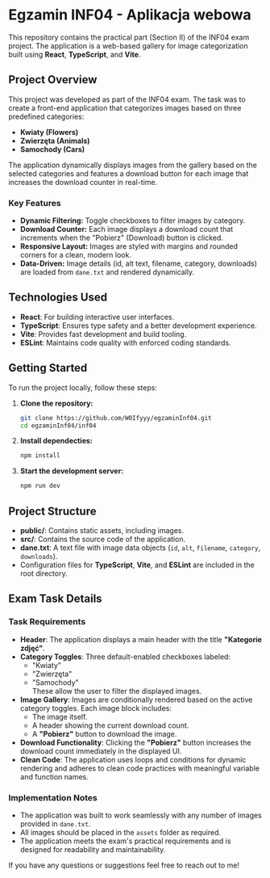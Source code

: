 # Egzamin INF04 - Aplikacja webowa

This repository contains the practical part (Section II) of the INF04 exam project. The application is a web-based gallery for image categorization built using **React**, **TypeScript**, and **Vite**.

## Project Overview

This project was developed as part of the INF04 exam. The task was to create a front-end application that categorizes images based on three predefined categories:

- **Kwiaty (Flowers)**
- **Zwierzęta (Animals)**
- **Samochody (Cars)**

The application dynamically displays images from the gallery based on the selected categories and features a download button for each image that increases the download counter in real-time.

### Key Features

- **Dynamic Filtering:** Toggle checkboxes to filter images by category.
- **Download Counter:** Each image displays a download count that increments when the "Pobierz" (Download) button is clicked.
- **Responsive Layout:** Images are styled with margins and rounded corners for a clean, modern look.
- **Data-Driven:** Image details (id, alt text, filename, category, downloads) are loaded from `dane.txt` and rendered dynamically.

## Technologies Used

- **React**: For building interactive user interfaces.
- **TypeScript**: Ensures type safety and a better development experience.
- **Vite**: Provides fast development and build tooling.
- **ESLint**: Maintains code quality with enforced coding standards.

## Getting Started

To run the project locally, follow these steps:

1. **Clone the repository:**
   ```bash
   git clone https://github.com/W0Ifyyy/egzaminInf04.git
   cd egzaminInf04/inf04
   ```
2. **Install dependecties:**
   ```bash
   npm install
   ```
3. **Start the development server:**
   ```bash
   npm run dev
   ```

## Project Structure

- **public/**: Contains static assets, including images.
- **src/**: Contains the source code of the application.
- **dane.txt**: A text file with image data objects (`id`, `alt`, `filename`, `category`, `downloads`).
- Configuration files for **TypeScript**, **Vite**, and **ESLint** are included in the root directory.

## Exam Task Details

### Task Requirements

- **Header**: The application displays a main header with the title **"Kategorie zdjęć"**.
- **Category Toggles**: Three default-enabled checkboxes labeled:
  - "Kwiaty"
  - "Zwierzęta"
  - "Samochody"  
    These allow the user to filter the displayed images.
- **Image Gallery**: Images are conditionally rendered based on the active category toggles. Each image block includes:
  - The image itself.
  - A header showing the current download count.
  - A **"Pobierz"** button to download the image.
- **Download Functionality**: Clicking the **"Pobierz"** button increases the download count immediately in the displayed UI.
- **Clean Code**: The application uses loops and conditions for dynamic rendering and adheres to clean code practices with meaningful variable and function names.

### Implementation Notes

- The application was built to work seamlessly with any number of images provided in `dane.txt`.
- All images should be placed in the `assets` folder as required.
- The application meets the exam's practical requirements and is designed for readability and maintainability.

If you have any questions or suggestions feel free to reach out to me!
